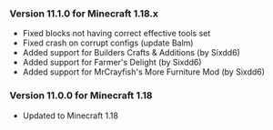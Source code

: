 ### Version 11.1.0 for Minecraft 1.18.x

- Fixed blocks not having correct effective tools set
- Fixed crash on corrupt configs (update Balm)
- Added support for Builders Crafts & Additions (by Sixdd6)
- Added support for Farmer's Delight (by Sixdd6)
- Added support for MrCrayfish's More Furniture Mod (by Sixdd6)

### Version 11.0.0 for Minecraft 1.18

- Updated to Minecraft 1.18